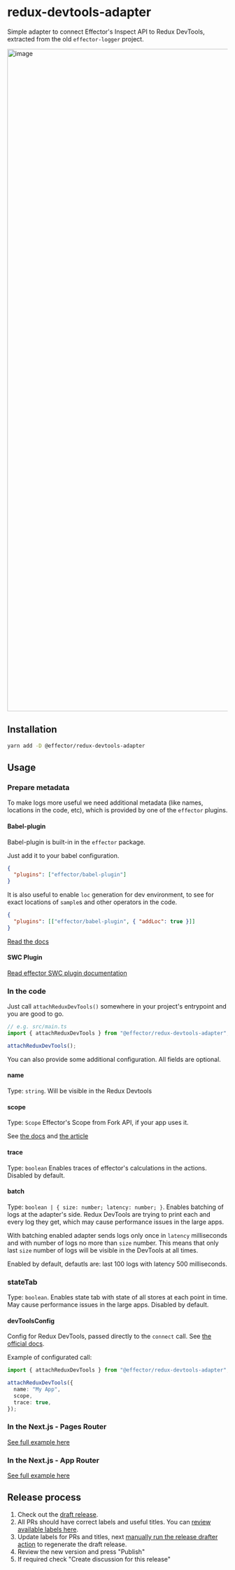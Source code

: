 # redux-devtools-adapter

Simple adapter to connect Effector's Inspect API to Redux DevTools, extracted from the old `effector-logger` project.

<img width="1512" alt="image" src="https://user-images.githubusercontent.com/32790736/235296652-b74df685-c436-45c1-911e-7a6e99e78770.png">

## Installation

```sh
yarn add -D @effector/redux-devtools-adapter
```

## Usage

### Prepare metadata

To make logs more useful we need additional metadata (like names, locations in the code, etc), which is provided by one of the `effector` plugins.

#### Babel-plugin

Babel-plugin is built-in in the `effector` package.

Just add it to your babel configuration.

```json
{
  "plugins": ["effector/babel-plugin"]
}
```

It is also useful to enable `loc` generation for dev environment, to see for exact locations of `sample`s and other operators in the code.

```json
{
  "plugins": [["effector/babel-plugin", { "addLoc": true }]]
}
```

[Read the docs](https://effector.dev/docs/api/effector/babel-plugin/#usage)

#### SWC Plugin

[Read effector SWC plugin documentation](https://github.com/effector/swc-plugin)

### In the code

Just call `attachReduxDevTools()` somewhere in your project's entrypoint and you are good to go.

```ts
// e.g. src/main.ts
import { attachReduxDevTools } from "@effector/redux-devtools-adapter";

attachReduxDevTools();
```

You can also provide some additional configuration. All fields are optional.

#### name

Type: `string`.
Will be visible in the Redux Devtools

#### scope

Type: `Scope`
Effector's Scope from Fork API, if your app uses it.

See [the docs](https://effector.dev/docs/api/effector/scope/) and [the article](https://dev.to/effector/the-best-part-of-effector-4c27)

#### trace

Type: `boolean`
Enables traces of effector's calculations in the actions. Disabled by default.

#### batch

Type: `boolean | { size: number; latency: number; }`.
Enables batching of logs at the adapter's side. Redux DevTools are trying to print each and every log they get, which may cause performance issues in the large apps.

With batching enabled adapter sends logs only once in `latency` milliseconds and with number of logs no more than `size` number.
This means that only last `size` number of logs will be visible in the DevTools at all times.

Enabled by default, defautls are: last 100 logs with latency 500 milliseconds.

### stateTab

Type: `boolean`.
Enables state tab with state of all stores at each point in time. May cause performance issues in the large apps. Disabled by default.

#### devToolsConfig

Config for Redux DevTools, passed directly to the `connect` call.
See [the official docs](https://github.com/reduxjs/redux-devtools/blob/main/extension/docs/API/Arguments.md).

Example of configurated call:

```ts
import { attachReduxDevTools } from "@effector/redux-devtools-adapter";

attachReduxDevTools({
  name: "My App",
  scope,
  trace: true,
});
```

### In the Next.js - Pages Router

[See full example here](https://github.com/effector/next#pages-router-dev-tools-example)

### In the Next.js - App Router

[See full example here](https://github.com/effector/next#app-router-dev-tools-example)

## Release process

1. Check out the [draft release](https://github.com/effector/redux-devtools-adapter/releases).
1. All PRs should have correct labels and useful titles. You can [review available labels here](https://github.com/effector/redux-devtools-adapter/blob/main/.github/release-drafter.yml).
1. Update labels for PRs and titles, next [manually run the release drafter action](https://github.com/effector/redux-devtools-adapter/actions/workflows/release-drafter.yml) to regenerate the draft release.
1. Review the new version and press "Publish"
1. If required check "Create discussion for this release"
